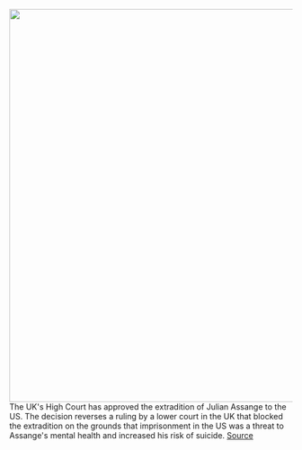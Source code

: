 <img src='https://cdn.vox-cdn.com/thumbor/boiAGuikaXxMQK1tGXku3zZYU7Y=/0x0:4500x3021/1200x800/filters:focal(1890x1151:2610x1871)/cdn.vox-cdn.com/uploads/chorus_image/image/70253735/685315670.jpg.0.jpg' width='700px' /><br/>
The UK's High Court has approved the extradition of Julian Assange to the US. The decision reverses a ruling by a lower court in the UK that blocked the extradition on the grounds that imprisonment in the US was a threat to Assange's mental health and increased his risk of suicide.
<a href='https://www.theverge.com/2021/12/10/22827619/julian-assange-extradited-us-approved-appeal'> Source <a/>